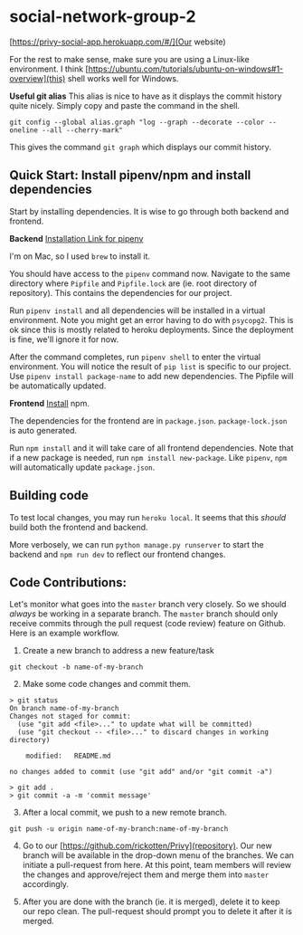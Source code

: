 # social-network-group-2
[https://privy-social-app.herokuapp.com/#/](Our website)

For the rest to make sense, make sure you are using a Linux-like environment. I think [https://ubuntu.com/tutorials/ubuntu-on-windows#1-overview](this) shell works well for Windows.

**Useful git alias**
This alias is nice to have as it displays the commit history quite nicely. Simply copy and paste the command in the shell.

```
git config --global alias.graph "log --graph --decorate --color --oneline --all --cherry-mark"
```

This gives the command `git graph` which displays our commit history.

## Quick Start: Install pipenv/npm and install dependencies

Start by installing dependencies. It is wise to go through both backend and frontend.

**Backend**
[Installation Link for pipenv](https://pypi.org/project/pipenv/)

I'm on Mac, so I used `brew` to install it.

You should have access to the `pipenv` command now. Navigate to the same directory where `Pipfile` and `Pipfile.lock` are (ie. root directory of repository). This contains the dependencies for our project.

Run `pipenv install` and all dependencies will be installed in a virtual environment. Note you might get an error having to do with `psycopg2`. This is ok since this is mostly related to heroku deployments. Since the deployment is fine, we'll ignore it for now.

After the command completes, run `pipenv shell` to enter the virtual environment. You will notice the result of `pip list` is specific to our project. Use `pipenv install package-name` to add new dependencies. The Pipfile will be automatically updated.

**Frontend**
[Install](https://www.npmjs.com/get-npm) npm.

The dependencies for the frontend are in `package.json`. `package-lock.json` is auto generated.

Run `npm install` and it will take care of all frontend dependencies. Note that if a new package is needed, run `npm install new-package`. Like `pipenv`, `npm` will automatically update `package.json`.

## Building code

To test local changes, you may run `heroku local`. It seems that this _should_ build both the frontend and backend.

More verbosely, we can run `python manage.py runserver` to start the backend and `npm run dev` to reflect our frontend changes.

## Code Contributions:

Let's monitor what goes into the `master` branch very closely. So we should _always_ be working in a separate branch. The `master` branch should only receive commits through the pull request (code review) feature on Github. Here is an example workflow.

1. Create a new branch to address a new feature/task

```
git checkout -b name-of-my-branch
```

2. Make some code changes and commit them.

```
> git status
On branch name-of-my-branch
Changes not staged for commit:
  (use "git add <file>..." to update what will be committed)
  (use "git checkout -- <file>..." to discard changes in working directory)

	modified:   README.md

no changes added to commit (use "git add" and/or "git commit -a")

> git add .
> git commit -a -m 'commit message'
```

3. After a local commit, we push to a new remote branch.

```
git push -u origin name-of-my-branch:name-of-my-branch
```

4. Go to our [https://github.com/rickotten/Privy](repository). Our new branch will be available in the drop-down menu of the branches. We can initiate a pull-request from here. At this point, team members will review the changes and approve/reject them and merge them into `master` accordingly.

5. After you are done with the branch (ie. it is merged), delete it to keep our repo clean. The pull-request should prompt you to delete it after it is merged.
